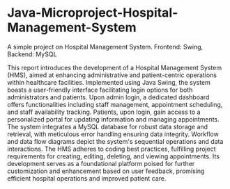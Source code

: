 # Java-Microproject-Hospital-Management-System
A simple project on Hospital Management System. Frontend: Swing, Backend: MySQL

This report introduces the development of a Hospital Management System (HMS), aimed at enhancing administrative and patient-centric operations within healthcare facilities. Implemented using Java Swing, the system boasts a user-friendly interface facilitating login options for both administrators and patients.
Upon admin login, a dedicated dashboard offers functionalities including staff management, appointment scheduling, and staff availability tracking. Patients, upon login, gain access to a personalized portal for updating information and managing appointments. The system integrates a MySQL database for robust data storage and retrieval, with meticulous error handling ensuring data integrity.
Workflow and data flow diagrams depict the system's sequential operations and data interactions. The HMS adheres to coding best practices, fulfilling project requirements for creating, editing, deleting, and viewing appointments. Its development serves as a foundational platform poised for further customization and enhancement based on user feedback, promising efficient hospital operations and improved patient care.

